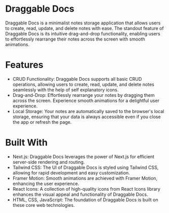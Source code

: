 # Draggable Docs
Draggable Docs is a minimalist notes storage application that allows users to create, read, update, and delete notes with ease. The standout feature of Draggable Docs is its intuitive drag-and-drop functionality, enabling users to effortlessly rearrange their notes across the screen with smooth animations.

# Features
* CRUD Functionality: Draggable Docs supports all basic CRUD operations, allowing users to create, read, update, and delete notes seamlessly with the help of self explanatory icons.
* Drag-and-Drop: Effortlessly rearrange your notes by dragging them across the screen. Experience smooth animations for a delightful user experience.
* Local Storage: Your notes are automatically saved to the browser's local storage, ensuring that your data is always accessible even if you close the app or refresh the page.

# Built With
* Next.js: Draggable Docs leverages the power of Next.js for efficient server-side rendering and routing.
* Tailwind CSS: The UI of Draggable Docs is styled using Tailwind CSS, allowing for rapid development and easy customization.
* Framer Motion: Smooth animations are achieved with Framer Motion, enhancing the user experience.
* React Icons: A collection of high-quality icons from React Icons library enhances the visual appeal and functionality of Draggable Docs.
* HTML, CSS, JavaScript: The foundation of Draggable Docs is built on these core web technologies.